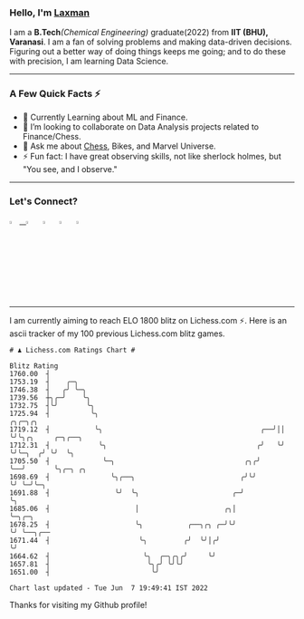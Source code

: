   ### Hello, I'm [Laxman](https://laxman-lakhan.github.io)

I am a **B.Tech**_(Chemical Engineering)_ graduate(2022) from **IIT (BHU), Varanasi**. I am a fan of solving problems and making data-driven decisions. Figuring out a better way of doing things keeps me going; and to do these with precision, I am learning Data Science. 

---

### A Few Quick Facts ⚡️

- 🧐 Currently Learning about ML and Finance.
- 👯 I’m looking to collaborate on Data Analysis projects related to Finance/Chess.
- 💬 Ask me about [Chess](https://lichess.org/@/YourKingIsInDanger), Bikes, and Marvel Universe.
- ⚡️ Fun fact: I have great observing skills, not like sherlock holmes, but "You see, and I observe."

---

### Let's Connect?

<a href="mailto:laxmansingh.lakhan@gmail.com"> <img src="https://img.icons8.com/fluent/48/000000/gmail.png" width="3.5%"/> &nbsp;
[<img src="https://img.icons8.com/color/48/000000/linkedin.png" width="3.5%"/>](https://www.linkedin.com/in/laxman-lakhan/)  &nbsp;
[<img src="https://img.icons8.com/fluent/48/000000/facebook-new.png" width="3.5%"/>](https://www.facebook.com/s.laxmanlakhan/)  &nbsp;
[<img src="https://img.icons8.com/fluent/48/000000/instagram-new.png" width="3.5%"/>](https://www.instagram.com/laxman.lakhan/)  &nbsp;
[<img src="https://img.icons8.com/color/48/000000/twitter.png" width="3.5%"/>](https://twitter.com/laxman__lakhan)  &nbsp;

 ---
  
I am currently aiming to reach ELO 1800 blitz on Lichess.com ⚡. Here is an ascii tracker of my 100 previous Lichess.com blitz games.

  ```
  # ♟︎ Lichess.com Ratings Chart #
  
  Blitz Rating
 1760.00  ┤
 1753.19  ┤    ╭─╮
 1746.38  ┤   ╭╯ ╰─╮
 1739.56  ┼╮╭─╯    ╰╮
 1732.75  ┤╰╯       ╰╮
 1725.94  ┤          ╰╮                                           ╭╮╭─╮╭╮
 1719.12  ┤           ╰╮                                       ╭──╯││ ╰╯╰╮╭╮     ╭─╮╭──╮
 1712.31  ┤            ╰╮                                     ╭╯   ╰╯    ╰╯╰─╮  ╭╯ ╰╯  ╰╮
 1705.50  ┤             ╰─╮                                ╭╮╭╯              ╰──╯       ╰╮╭─╮ ╭╮
 1698.69  ┤               ╰╮╭──╮                          ╭╯╰╯                           ╰╯ ╰─╯╰─╮
 1691.88  ┤                ╰╯  ╰╮                       ╭─╯                                      ╰╮
 1685.06  ┤                     │                     ╭╮│                                         ╰─╮╭─╮
 1678.25  ┤                     ╰╮           ╭──╮╭╮ ╭─╯╰╯                                           ╰╯ ╰──╮╭──
 1671.44  ┤                      ╰╮         ╭╯  ╰╯│╭╯                                                     ╰╯
 1664.62  ┤                       ╰╮  ╭─╮╭╮╭╯     ╰╯
 1657.81  ┤                        ╰╮╭╯ ╰╯╰╯
 1651.00  ┤                         ╰╯

Chart last updated - Tue Jun  7 19:49:41 IST 2022  
  ```
  
  
Thanks for visiting my Github profile!
